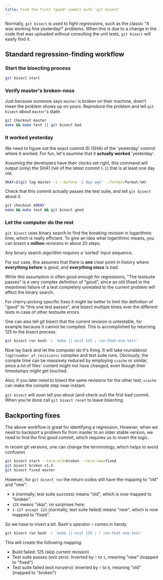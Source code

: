 ```yaml
---
title: Find the first *good* commit with `git bisect`
---
```


Normally, `git bisect` is used to fight *regressions*,
such as the classic "It was working fine yesterday!" problems.
When this is due to a change in the code that was uploaded without
consulting the unit tests,
`git bisect` will easily find it.

## Standard regression-finding workflow

### Start the bisecting process

```bash
git bisect start
```


### Verify master's broken-ness

Just because someone says `master` is broken on their machine,
doen't mean the problem shows up on yours.
Reproduce the problem and tell `git bisect` about `master`'s state.

```bash
git checkout master
make && make test || git bisect bad
```

### It worked yesterday

We need to figure out the exact commit ID (SHA)
of the 'yesterday' commit where it worked.
For fun, let's asumme that it **actually worked** 'yesterday'.

Assuming the developers have their clocks set right, this
command will output (only) the SHA1 (`%H`) of the latest
commit (`-1`) that is at least one day old.

```bash
OKAY=$(git log master -1 --before '1 day ago' --format=format:%H)
```

Check that this commit actually passes the test suite,
and tell `git bisect` about it.

```bash
git checkout $OKAY
make && make test && git bisect good
```

### Let the computer do the rest

`git bisect` uses binary search to find the breaking revision
in logarithmic time, which is really efficient.
To give an idea what logarithmic means,
you can bisect a **million** revisions in about 20 steps.

Any binary search algorithm *requires* a 'sorted' input sequence.

For our case, this assumes that there is ***one*** clear
point in history where **everything before** is good,
and **everything since** is bad.

While this assumption is often good enough for regressions,
"The testsuite passes" is a very complex definition of "good",
since an old (fixed in the meantime) failure of a test completely
unrelated to the current problem will affect the binary search.

For cherry-picking specific fixes it might be better to limit
the definition of "good" to "this one test passes",
and bisect multiple times over the different tests
in case of other testsuite errors.

One can also tell git bisect that the current revision is untestable,
for example because it cannot be compiled.
This is accomplished by returning 125 to the bisect process.

```bash
git bisect run bash -c 'make || exit 125 ; run-that-one-test'
```

Now lay back and let the computer do it's thing.  It will take
roundabout `log2(number_of_revisions)` compiles and test suite runs.
Obviously, the compile time can be massively reduced by employing
`ccache` or similar, since a lot of files' content might not have
changed, even though their timestamps might get touched.

Also, if you later need to bisect the same revisions for the other
test, `ccache` can make the compile step near-instant.

`git bisect` will soon tell you about (and check out) the first bad
commit.  When you're done call `git bisect reset` to leave bisecting.

## Backporting fixes

The above workflow is great for identifying a regression.
However, when we need to backport a problem fix from master
to an older stable version, we need
to find the first *good* commit, which requires us to invert the logic.

In recent git versions, one can change the terminology,
which helps to avoid confusion.


```bash
git bisect start --term-old=broken --term-new=fixed
git bisect broken v1.5
git bisect fixed master
```

However, for `git bisect run` the return codes still have the mapping
to "old" and "new":

* `0` (normally, test suite success) means "old",
  which is now mapped to "broken".
* `125` means "skip", no surprises here.
* `1-127 except 125` (normally, test suite failed) means "new",
  which is now mapped to "fixed".

So we have to invert a bit.  Bash's operator `!` comes in handy.

```bash
git bisect run bash -c 'make || exit 125 ; ! run-that-one-test'
```

This will create the following mapping:

* Build failed: 125 (skip current revision)
* Test suite passes (exit zero): Inverted by `!` to `1`,
  meaning "new" (mapped to "fixed")
* Test suite failed (exit nonzero): Inverted by `!` to `0`,
  meaning "old" (mapped to "broken")
